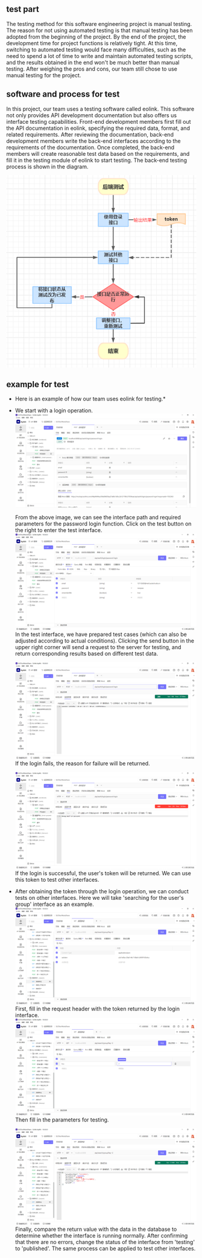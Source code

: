 ## **test part**
The testing method for this software engineering project 
is manual testing. The reason for not using automated testing 
is that manual testing has been adopted from the beginning of 
the project. By the end of the project, 
the development time for project functions is relatively tight. 
At this time, switching to automated testing would face many 
difficulties, such as the need to spend a lot of time to write 
and maintain automated testing scripts, and the results obtained 
in the end won't be much better than manual testing. 
After weighing the pros and cons, our team still chose to use 
manual testing for the project.


## **software and process for test**
In this project, our team uses a testing software called eolink. 
This software not only provides API development documentation 
but also offers us interface testing capabilities. 
Front-end development members first fill out the API 
documentation in eolink, specifying the required data, 
format, and related requirements. After reviewing the documentation,
back-end development members write the back-end interfaces according
to the requirements of the documentation. Once completed, 
the back-end members will create reasonable test data based 
on the requirements, and fill it in the testing module of 
eolink to start testing. The back-end testing process is shown 
in the diagram.

![图片2](markdown-resources/testing/图片1.png)

## **example for test**
*   Here is an example of how our team uses eolink for testing.*

*   We start with a login operation. 
    ![图片2](markdown-resources/testing/图片2.png)

    From the above image, we can see the interface path and required parameters for the password login function. Click on the test button on the right to enter the test interface.
    ![图片3](markdown-resources/testing/图片3.png)
    In the test interface, we have prepared test cases (which can also be adjusted according to actual conditions). Clicking the send button in the upper right corner will send a request to the server for testing, and return corresponding results based on different test data.

    ![图片4](markdown-resources/testing/图片4.png)
    If the login fails, the reason for failure will be returned.

    ![图片5](markdown-resources/testing/图片5.png)
    If the login is successful, the user's token will be returned. We can use this token to test other interfaces.



*   After obtaining the token through the login operation, we can conduct tests on other interfaces. Here we will take 'searching for the user's group' interface as an example.
    ![图片6](markdown-resources/testing/图片6.png)
    First, fill in the request header with the token returned by the login interface.
    ![图片7](markdown-resources/testing/图片7.png)
    Then fill in the parameters for testing.

    ![图片8](markdown-resources/testing/图片8.png)
    Finally, compare the return value with the data in the database to determine whether the interface is running normally. After confirming that there are no errors, change the status of the interface from 'testing' to 'published'. The same process can be applied to test other interfaces.
